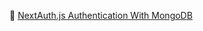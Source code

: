 

🔗 [NextAuth.js Authentication With MongoDB](https://www.mongodb.com/developer/languages/typescript/nextauthjs-authentication-mongodb/)
